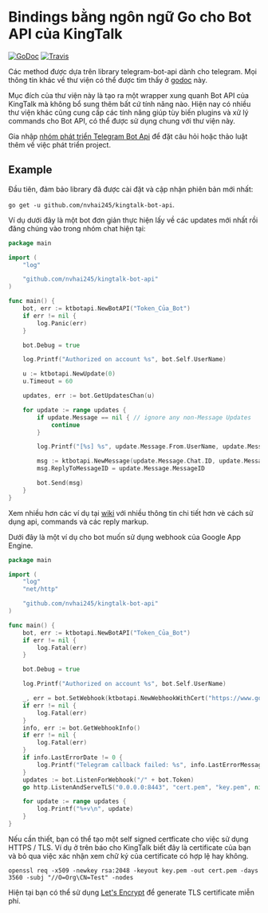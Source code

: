 # Bindings bằng ngôn ngữ Go cho Bot API của KingTalk

[![GoDoc](https://godoc.org/github.com/nvhai245/kingtalk-bot-api?status.svg)](http://godoc.org/github.com/nvhai245/kingtalk-bot-api)
[![Travis](https://travis-ci.org/go-telegram-bot-api/telegram-bot-api.svg)](https://travis-ci.org/go-telegram-bot-api/telegram-bot-api)

Các method được dựa trên library telegram-bot-api dành cho telegram. Mọi thông tin khác về thư viện có thể được tìm thấy ở [godoc](http://godoc.org/github.com/nvhai245/kingtalk-bot-api) này.

Mục đích của thư viện này là tạo ra một wrapper xung quanh Bot API của KingTalk mà không bổ sung thêm bất cứ tính năng nào. Hiện nay có 
nhiều thư viện khác cũng cung cấp các tính năng giúp tùy biến plugins và xử lý commands cho Bot API, có thể được
sử dụng chung với thư viện này.

Gia nhập [nhóm phát triển Telegram Bot Api](https://telegram.me/go_telegram_bot_api) để đặt câu hỏi hoặc thảo luật thêm về việc phát triển project.

## Example

Đầu tiên, đảm bảo library đã được cài đặt và cập nhận phiên bản mới nhất:

`go get -u github.com/nvhai245/kingtalk-bot-api`.

Ví dụ dưới đây là một bot đơn giản thực hiện lấy về các updates mới nhất rồi đăng chúng vào trong nhóm chat hiện tại:

```go
package main

import (
	"log"

	"github.com/nvhai245/kingtalk-bot-api"
)

func main() {
	bot, err := ktbotapi.NewBotAPI("Token_Của_Bot")
	if err != nil {
		log.Panic(err)
	}

	bot.Debug = true

	log.Printf("Authorized on account %s", bot.Self.UserName)

	u := ktbotapi.NewUpdate(0)
	u.Timeout = 60

	updates, err := bot.GetUpdatesChan(u)

	for update := range updates {
		if update.Message == nil { // ignore any non-Message Updates
			continue
		}

		log.Printf("[%s] %s", update.Message.From.UserName, update.Message.Text)

		msg := ktbotapi.NewMessage(update.Message.Chat.ID, update.Message.Text)
		msg.ReplyToMessageID = update.Message.MessageID

		bot.Send(msg)
	}
}
```

Xem nhiều hơn các ví dụ tại [wiki](https://github.com/nvhai245/kingtalk-bot-api/wiki)
với nhiều thông tin chi tiết hơn vè cách sử dụng api, commands và các reply markup.

Dưới đây là một ví dụ cho bot muốn sử dụng webhook của Google App Engine.

```go
package main

import (
	"log"
	"net/http"

	"github.com/nvhai245/kingtalk-bot-api"
)

func main() {
	bot, err := ktbotapi.NewBotAPI("Token_Của_Bot")
	if err != nil {
		log.Fatal(err)
	}

	bot.Debug = true

	log.Printf("Authorized on account %s", bot.Self.UserName)

	_, err = bot.SetWebhook(ktbotapi.NewWebhookWithCert("https://www.google.com:8443/"+bot.Token, "cert.pem"))
	if err != nil {
		log.Fatal(err)
	}
	info, err := bot.GetWebhookInfo()
	if err != nil {
		log.Fatal(err)
	}
	if info.LastErrorDate != 0 {
		log.Printf("Telegram callback failed: %s", info.LastErrorMessage)
	}
	updates := bot.ListenForWebhook("/" + bot.Token)
	go http.ListenAndServeTLS("0.0.0.0:8443", "cert.pem", "key.pem", nil)

	for update := range updates {
		log.Printf("%+v\n", update)
	}
}
```

Nếu cần thiết, bạn có thể tạo một self signed certficate cho việc sử dụng
HTTPS / TLS. Ví dụ ở trên báo cho KingTalk biết đây là
certificate của bạn và bỏ qua việc xác nhận xem chữ ký của certificate có hợp lệ hay không.

    openssl req -x509 -newkey rsa:2048 -keyout key.pem -out cert.pem -days 3560 -subj "//O=Org\CN=Test" -nodes

Hiện tại bạn có thể sử dụng [Let's Encrypt](https://letsencrypt.org) để generate TLS certificate miễn phí.
